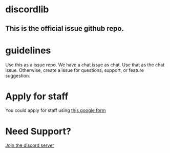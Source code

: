 # discordlib

## This is the official issue github repo.

# guidelines

Use this as a issue repo. We have a chat issue as chat. Use that as the chat issue. Otherwise, create a issue for questions, support, or feature suggestion.

# Apply for staff
You could apply for staff using [this google form](https://forms.gle/JQf9nGsT2SyYTrG7A)

# Need Support?
[Join the discord server](https://discord.gg/tjVKTD8)
